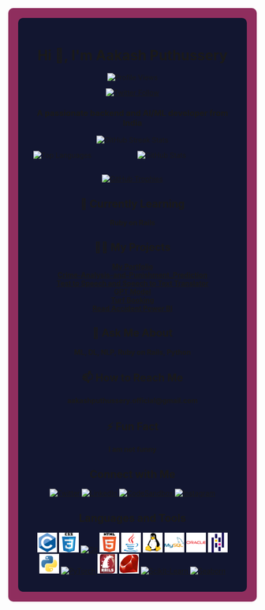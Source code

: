 <div style="background-color: #8f2e5e; padding: 20px; border-radius: 10px;">
  <div style="max-width: 800px; margin: 0 auto; padding: 20px; border-radius: 10px; background-color: #121630;">
    <h1 align="center">Hi 👋, I'm Aakash Puthussery</h1>
    <p align="center">
      <img src="https://komarev.com/ghpvc/?username=aakashputhussery&label=Profile%20views&color=0e75b6&style=flat" alt="Profile Views" />
    </p>
    <p align="center">
      <a href="https://twitter.com/_aiml_ash" target="blank">
        <img src="https://img.shields.io/twitter/follow/_aiml_ash?logo=twitter&style=for-the-badge" alt="Twitter Follow" />
      </a>
    </p>
    <h3 align="center">A passionate backend and AI/ML developer from India</h3>
    <p align="center">
      <img align="top-center" src="https://github-readme-streak-stats.herokuapp.com/?user=aakashputhussery&theme=radical" alt="GitHub Streak Stats" />
    </p>
    <div style="display: flex; justify-content: center; gap: 20px;">
      <img  src="https://github-readme-stats.vercel.app/api/top-langs?username=aakashputhussery&show_icons=true&locale=en&layout=compact&theme=radical" alt="Top Languages" style="flex: 1; max-width: 45%;" />
      <img align = "right" src="https://github-readme-stats.vercel.app/api?username=aakashputhussery&show_icons=true&locale=en&theme=radical" alt="GitHub Stats" style="flex: 1; max-width: 45%;" />
    </div>
    <p align="center"><br>
      <a href="https://github.com/ryo-ma/github-profile-trophy">
        <img src="https://github-profile-trophy.vercel.app/?username=aakashputhussery&theme=onedark" alt="GitHub Trophies" />
      </a>
    </p>
    <h2 align="center">🌱 Currently Learning</h2>
    <p align="center"><b>Ruby on Rails</b></p>
    <h2 align="center">👨‍💻 My Projects</h2>
    <p align="center">
      <a href="https://aakashputhussery.github.io/My_portfolio/" target="_blank"><b>My Portfolio</b></a><br>
      <a href="https://github.com/AakashPuthussery/Crime-Analysis-and-Punishment_Prediction-.git" target="_blank"><b>Crime-Analysis-and-Punishment_Prediction</b></a><br>
      <a href="https://github.com/AakashPuthussery/ttts-and-sttt.git" target="_blank"><b>Test to Speech and Speech to Text Translator</b></a><br>
      <a href="https://github.com/AakashPuthussery/gpt-model.git" target="_blank"><b>GPT Model</b></a><br>
      <a href="https://github.com/AakashPuthussery/online_turff_booking.git" target="_blank"><b>Turf Booking</b></a><br>
      <a href="https://github.com/AakashPuthussery/Road-Accident-Data-Analysis-PowerBI.git" target="_blank"><b>Road Accident Power BI</b></a><br>
    </p>
    <h2 align="center">💬 Ask Me About</h2>
    <p align="center"><b>ML, DL, NLP, Ruby on Rails, Python</b></p>
    <h2 align="center">📫 How to Reach Me</h2>
    <p align="center"><b>aakashputhussery.official@gmail.com</b></p>
    <h2 align="center">⚡ Fun Fact</h2>
    <p align="center"><b>I am not funny</b></p>
    <h2 align="center">Connect with Me</h2>
    <p align="center">
      <a href="https://twitter.com/_aiml_ash" target="blank">
        <img src="https://raw.githubusercontent.com/rahuldkjain/github-profile-readme-generator/master/src/images/icons/Social/twitter.svg" alt="Twitter" height="40" width="40" />
      </a>
      <a href="https://www.linkedin.com/in/aakash-puthussery/" target="blank">
        <img src="https://raw.githubusercontent.com/rahuldkjain/github-profile-readme-generator/master/src/images/icons/Social/linked-in-alt.svg" alt="LinkedIn" height="40" width="40" />
      </a>
      <a href="https://codesandbox.com/@aakashputh58591" target="blank">
        <img src="https://raw.githubusercontent.com/rahuldkjain/github-profile-readme-generator/master/src/images/icons/Social/codesandbox.svg" alt="CodeSandbox" height="40" width="40" />
      </a>
      <a href="https://www.instagram.com/_aiml_ash?igsh=cwp1n2fnngjlotb5" target="blank">
        <img src="https://raw.githubusercontent.com/rahuldkjain/github-profile-readme-generator/master/src/images/icons/Social/instagram.svg" alt="Instagram" height="40" width="40" />
      </a>
    </p>
    <h2 align="center">Languages and Tools</h2>
    <p align="center">
      <a href="https://www.cprogramming.com/" target="_blank" rel="noreferrer">
        <img src="https://raw.githubusercontent.com/devicons/devicon/master/icons/c/c-original.svg" alt="C" width="40" height="40"/>
      </a>
      <a href="https://www.w3schools.com/css/" target="_blank" rel="noreferrer">
        <img src="https://raw.githubusercontent.com/devicons/devicon/master/icons/css3/css3-original-wordmark.svg" alt="CSS3" width="40" height="40"/>
      </a>
      <a href="https://git-scm.com/" target="_blank" rel="noreferrer">
        <img src="https://www.vectorlogo.zone/logos/git-scm/git-scm-icon.svg" alt="Git" width="40" height="40"/>
      </a>
      <a href="https://www.w3.org/html/" target="_blank" rel="noreferrer">
        <img src="https://raw.githubusercontent.com/devicons/devicon/master/icons/html5/html5-original-wordmark.svg" alt="HTML5" width="40" height="40"/>
      </a>
      <a href="https://www.java.com" target="_blank" rel="noreferrer">
        <img src="https://raw.githubusercontent.com/devicons/devicon/master/icons/java/java-original.svg" alt="Java" width="40" height="40"/>
      </a>
      <a href="https://www.linux.org/" target="_blank" rel="noreferrer">
        <img src="https://raw.githubusercontent.com/devicons/devicon/master/icons/linux/linux-original.svg" alt="Linux" width="40" height="40"/>
      </a>
      <a href="https://www.mysql.com/" target="_blank" rel="noreferrer">
        <img src="https://raw.githubusercontent.com/devicons/devicon/master/icons/mysql/mysql-original-wordmark.svg" alt="MySQL" width="40" height="40"/>
      </a>
      <a href="https://www.oracle.com/" target="_blank" rel="noreferrer">
        <img src="https://raw.githubusercontent.com/devicons/devicon/master/icons/oracle/oracle-original.svg" alt="Oracle" width="40" height="40"/>
      </a>
      <a href="https://pandas.pydata.org/" target="_blank" rel="noreferrer">
        <img src="https://raw.githubusercontent.com/devicons/devicon/2ae2a900d2f041da66e950e4d48052658d850630/icons/pandas/pandas-original.svg" alt="Pandas" width="40" height="40"/>
      </a>
      <a href="https://www.python.org" target="_blank" rel="noreferrer">
        <img src="https://raw.githubusercontent.com/devicons/devicon/master/icons/python/python-original.svg" alt="Python" width="40" height="40"/>
      </a>
      <a href="https://pytorch.org/" target="_blank" rel="noreferrer">
        <img src="https://www.vectorlogo.zone/logos/pytorch/pytorch-icon.svg" alt="PyTorch" width="40" height="40"/>
      </a>
      <a href="https://rubyonrails.org" target="_blank" rel="noreferrer">
        <img src="https://raw.githubusercontent.com/devicons/devicon/master/icons/rails/rails-original-wordmark.svg" alt="Rails" width="40" height="40"/>
      </a>
      <a href="https://www.ruby-lang.org/en/" target="_blank" rel="noreferrer">
        <img src="https://raw.githubusercontent.com/devicons/devicon/master/icons/ruby/ruby-original.svg" alt="Ruby" width="40" height="40"/>
      </a>
      <a href="https://scikit-learn.org/" target="_blank" rel="noreferrer">
        <img src="https://upload.wikimedia.org/wikipedia/commons/0/05/Scikit_learn_logo_small.svg" alt="Scikit-Learn" width="40" height="40"/>
      </a>
      <a href="https://seaborn.pydata.org/" target="_blank" rel="noreferrer">
        <img src="https://seaborn.pydata.org/_images/logo-mark-lightbg.svg" alt="Seaborn" width="40" height="40"/>
      </a>
    </p>
  </div>
</div>
